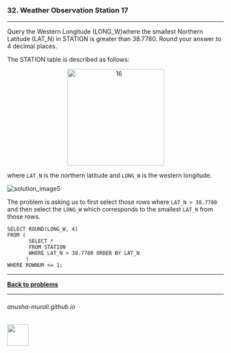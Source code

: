 ### 32. Weather Observation Station 17

---
Query the Western Longitude (LONG_W)where the smallest Northern Latitude (LAT_N) in STATION is greater than 38.7780. Round your answer to 4 decimal places.

The STATION table is described as follows:

<p align="center">
<img width="225" alt="16" src="https://github.com/user-attachments/assets/32081b67-bab3-4d54-9780-cbf8cc7abee7" />
</p>

where `LAT_N` is the northern latitude and `LONG_W` is the western longitude.

![solution_image5](https://github.com/user-attachments/assets/82f796e0-28cb-4ef0-bcdc-1a701ce7db53)

The problem is asking us to first select those rows where `LAT_N > 38.7780` and then select the `LONG_W` which corresponds to the smallest `LAT_N` from 
those rows.

```
SELECT ROUND(LONG_W, 4)
FROM (
       SELECT *
       FROM STATION
       WHERE LAT_N > 38.7780 ORDER BY LAT_N
      )
WHERE ROWNUM <= 1;
```

---

**[Back to problems](./problems.md)**

* * *
###### anusha-murali.github.io

<img src="https://github.com/anusha-murali/anusha-murali.github.io/assets/111596338/639243aa-2857-4595-a65a-7852762bb002" width="50" height="50"/>
